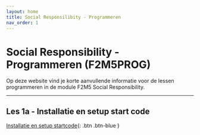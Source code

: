 ```yaml
---
layout: home
title: Social Responsilibity - Programmeren
nav_order: 1
---
```


# Social Responsibility - Programmeren (F2M5PROG)

Op deze website vind je korte aanvullende informatie voor de lessen programmeren in de module F2M5 Social Responsibility.

---

## Les 1a - Installatie en setup start code

[Installatie en setup startcode](01-startcode-setup){: .btn .btn-blue }




